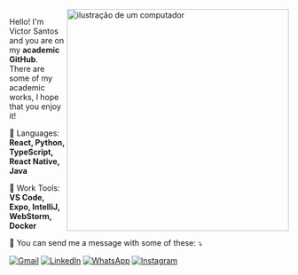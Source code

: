 <img src="https://github.com/user-attachments/assets/e745f5bd-7e01-42ee-9e16-553e9db3c954" alt="ilustração de um computador" min-width="400px" max-width="400px" width="400px" align="right">


<p align="left"> 
  Hello! I'm Victor Santos and you are on my <strong>academic GitHub</strong>.<br>
  There are some of my academic works, I hope that you enjoy it!
</p>

<p align="left">

  🦄 Languages: **React, Python, TypeScript, React Native, Java**
</p>

<p align="left">
  
  💼 Work Tools: **VS Code, Expo, IntelliJ, WebStorm, Docker**
</p>

<p align="left">
  
  💌 You can send me a message with some of these: ⤵️
</p>


<p align="left">
  <a href="https://mail.google.com/mail/?view=cm&to=victor@gmail.com" title="Gmail" target="_blank" rel="noopener noreferrer">
  <img src="https://img.shields.io/badge/-Gmail-FF0000?style=flat-square&labelColor=FF0000&logo=gmail&logoColor=white&link=https://mail.google.com/mail/?view=cm&to=victor@gmail.com" alt="Gmail"/></a>
  <a href="https://www.linkedin.com/in/victor-santos-01242007111203200607/" title="LinkedIn" target="_blank" rel="noopener noreferrer">
  <img src="https://img.shields.io/badge/-Linkedin-0e76a8?style=flat-square&logo=Linkedin&logoColor=white&link=https://www.linkedin.com/in/victor-santos-01242007111203200607/" alt="LinkedIn"/></a>
  <a href="https://wa.me/5581993190503" title="WhatsApp" target="_blank" rel="noopener noreferrer">
  <img src="https://img.shields.io/badge/-WhatsApp-25d366?style=flat-square&labelColor=25d366&logo=whatsapp&logoColor=white&link=https://wa.me/5581993190503" alt="WhatsApp"/></a>
  <a href="https://www.instagram.com/vituisdev/" title="Instagram" target="_blank" rel="noopener noreferrer">
  <img src="https://img.shields.io/badge/-Instagram-DF0174?style=flat-square&labelColor=DF0174&logo=instagram&logoColor=white&link=https://www.instagram.com/vituisdev/" alt="Instagram"/></a>
</p>

